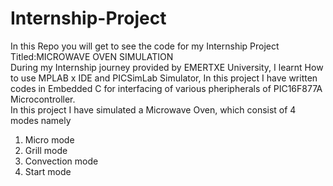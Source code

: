 # Internship-Project
In this Repo you will get to see the code for my Internship Project Titled:<head>MICROWAVE OVEN SIMULATION</head> 
<br>
During my Internship journey provided by EMERTXE University, I learnt How to use MPLAB x IDE and PICSimLab Simulator, In this project I have written codes in Embedded C for interfacing of various pheripherals of PIC16F877A Microcontroller. 
<br>
In this project I have simulated a Microwave Oven, which consist of 4 modes namely <br>
<ol>
  <li>Micro mode</li>
  <li>Grill mode</li>
  <li>Convection mode</li>
  <li>Start mode</li>
</ol>


